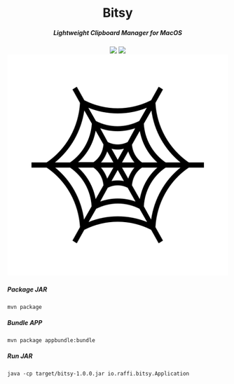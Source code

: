 <p align="center" >
	<h1 align="center" >Bitsy</h1>
	<h5 align="center" >Lightweight Clipboard Manager for MacOS</h5>
</p>
<p align="center" >
	<img src="https://img.shields.io/badge/License-MIT-red.svg?style=for-the-badge" />
	<img src="https://img.shields.io/badge/Version-1.0.0-red.svg?style=for-the-badge" />
	</br>
	<img src="./design/logo.svg" />
</p>

##### Package JAR
```
mvn package
```

##### Bundle APP
```
mvn package appbundle:bundle
```

##### Run JAR
```
java -cp target/bitsy-1.0.0.jar io.raffi.bitsy.Application
```
